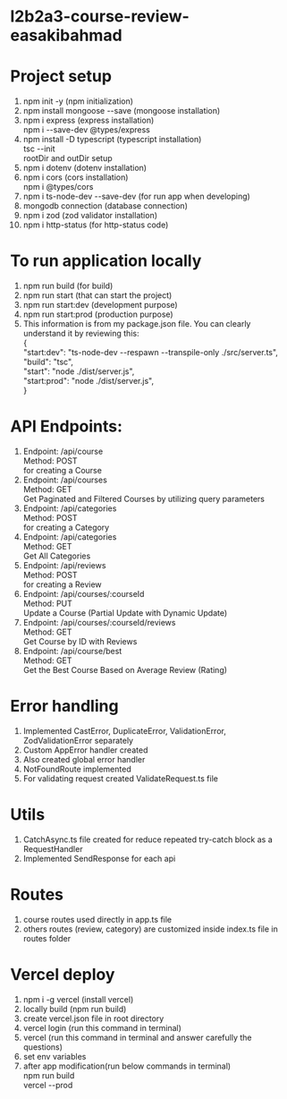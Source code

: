 # l2b2a3-course-review-easakibahmad

# Project setup

1. npm init -y (npm initialization)
2. npm install mongoose --save (mongoose installation)
3. npm i express (express installation)  
   npm i --save-dev @types/express
4. npm install -D typescript (typescript installation)  
   tsc --init  
   rootDir and outDir setup
5. npm i dotenv (dotenv installation)
6. npm i cors (cors installation)  
   npm i @types/cors
7. npm i ts-node-dev --save-dev (for run app when developing)
8. mongodb connection (database connection)
9. npm i zod (zod validator installation)
10. npm i http-status (for http-status code)

# To run application locally

1. npm run build (for build)
2. npm run start (that can start the project)
3. npm run start:dev (development purpose)
4. npm run start:prod (production purpose)
5. This information is from my package.json file. You can clearly understand it by reviewing this:  
   {  
   "start:dev": "ts-node-dev --respawn --transpile-only ./src/server.ts",  
    "build": "tsc",  
    "start": "node ./dist/server.js",  
    "start:prod": "node ./dist/server.js",  
   }

# API Endpoints:

1. Endpoint: /api/course  
   Method: POST  
   for creating a Course
2. Endpoint: /api/courses  
   Method: GET  
   Get Paginated and Filtered Courses by utilizing query parameters
3. Endpoint: /api/categories  
   Method: POST  
   for creating a Category
4. Endpoint: /api/categories  
   Method: GET  
   Get All Categories
5. Endpoint: /api/reviews  
   Method: POST  
   for creating a Review
6. Endpoint: /api/courses/:courseId  
   Method: PUT  
   Update a Course (Partial Update with Dynamic Update)
7. Endpoint: /api/courses/:courseId/reviews  
   Method: GET  
   Get Course by ID with Reviews
8. Endpoint: /api/course/best  
   Method: GET  
   Get the Best Course Based on Average Review (Rating)

# Error handling

1. Implemented CastError, DuplicateError, ValidationError, ZodValidationError separately
2. Custom AppError handler created
3. Also created global error handler
4. NotFoundRoute implemented
5. For validating request created ValidateRequest.ts file

# Utils

1. CatchAsync.ts file created for reduce repeated try-catch block as a RequestHandler
2. Implemented SendResponse for each api

# Routes

1. course routes used directly in app.ts file
2. others routes (review, category) are customized inside index.ts file in routes folder

# Vercel deploy

1. npm i -g vercel (install vercel)
2. locally build (npm run build)
3. create vercel.json file in root directory
4. vercel login (run this command in terminal)
5. vercel (run this command in terminal and answer carefully the questions)
6. set env variables
7. after app modification(run below commands in terminal)  
   npm run build  
   vercel --prod
